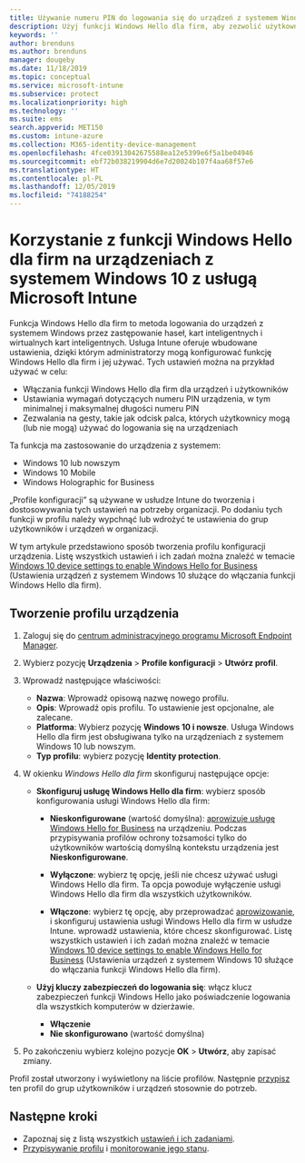 ```yaml
---
title: Używanie numeru PIN do logowania się do urządzeń z systemem Windows 10 za pomocą usługi Microsoft Intune — Azure | Microsoft Docs
description: Użyj funkcji Windows Hello dla firm, aby zezwolić użytkownikom na logowanie do urządzeń przy użyciu numeru PIN, odcisku palca i innych opcji. Utwórz profil konfiguracji ochrony tożsamości w usłudze Intune dla urządzeń z systemem Windows 10 urządzenia przy użyciu tych ustawień i przypisz profil do grup użytkowników i grup urządzeń.
keywords: ''
author: brenduns
ms.author: brenduns
manager: dougeby
ms.date: 11/18/2019
ms.topic: conceptual
ms.service: microsoft-intune
ms.subservice: protect
ms.localizationpriority: high
ms.technology: ''
ms.suite: ems
search.appverid: MET150
ms.custom: intune-azure
ms.collection: M365-identity-device-management
ms.openlocfilehash: 4fce03913042675588ea12e5399e6f5a1be04946
ms.sourcegitcommit: ebf72b038219904d6e7d20024b107f4aa68f57e6
ms.translationtype: HT
ms.contentlocale: pl-PL
ms.lasthandoff: 12/05/2019
ms.locfileid: "74188254"
---
```

# <a name="use-windows-hello-for-business-on-windows-10-devices-with-microsoft-intune"></a>Korzystanie z funkcji Windows Hello dla firm na urządzeniach z systemem Windows 10 z usługą Microsoft Intune

Funkcja Windows Hello dla firm to metoda logowania do urządzeń z systemem Windows przez zastępowanie haseł, kart inteligentnych i wirtualnych kart inteligentnych. Usługa Intune oferuje wbudowane ustawienia, dzięki którym administratorzy mogą konfigurować funkcję Windows Hello dla firm i jej używać. Tych ustawień można na przykład używać w celu:

- Włączania funkcji Windows Hello dla firm dla urządzeń i użytkowników
- Ustawiania wymagań dotyczących numeru PIN urządzenia, w tym minimalnej i maksymalnej długości numeru PIN
- Zezwalania na gesty, takie jak odcisk palca, których użytkownicy mogą (lub nie mogą) używać do logowania się na urządzeniach

Ta funkcja ma zastosowanie do urządzenia z systemem:

- Windows 10 lub nowszym
- Windows 10 Mobile
- Windows Holographic for Business

„Profile konfiguracji” są używane w usłudze Intune do tworzenia i dostosowywania tych ustawień na potrzeby organizacji. Po dodaniu tych funkcji w profilu należy wypchnąć lub wdrożyć te ustawienia do grup użytkowników i urządzeń w organizacji.

W tym artykule przedstawiono sposób tworzenia profilu konfiguracji urządzenia. Listę wszystkich ustawień i ich zadań można znaleźć w temacie [Windows 10 device settings to enable Windows Hello for Business](identity-protection-windows-settings.md) (Ustawienia urządzeń z systemem Windows 10 służące do włączania funkcji Windows Hello dla firm).

## <a name="create-the-device-profile"></a>Tworzenie profilu urządzenia

1. Zaloguj się do [centrum administracyjnego programu Microsoft Endpoint Manager](https://go.microsoft.com/fwlink/?linkid=2109431).

2. Wybierz pozycję **Urządzenia** > **Profile konfiguracji** > **Utwórz profil**.

3. Wprowadź następujące właściwości:

   - **Nazwa**: Wprowadź opisową nazwę nowego profilu.
   - **Opis**: Wprowadź opis profilu. To ustawienie jest opcjonalne, ale zalecane.
   - **Platforma**: Wybierz pozycję **Windows 10 i nowsze**. Usługa Windows Hello dla firm jest obsługiwana tylko na urządzeniach z systemem Windows 10 lub nowszym.
   - **Typ profilu**: wybierz pozycję **Identity protection**.

4. W okienku *Windows Hello dla firm* skonfiguruj następujące opcje:

   - **Skonfiguruj usługę Windows Hello dla firm**: wybierz sposób konfigurowania usługi Windows Hello dla firm:

     - **Nieskonfigurowane** (wartość domyślna): [aprowizuje usługę Windows Hello for Business](https://docs.microsoft.com/windows/security/identity-protection/hello-for-business/hello-how-it-works-provisioning) na urządzeniu. Podczas przypisywania profilów ochrony tożsamości tylko do użytkowników wartością domyślną kontekstu urządzenia jest **Nieskonfigurowane**.

     - **Wyłączone**: wybierz tę opcję, jeśli nie chcesz używać usługi Windows Hello dla firm. Ta opcja powoduje wyłączenie usługi Windows Hello dla firm dla wszystkich użytkowników.

     - **Włączone**: wybierz tę opcję, aby przeprowadzać [aprowizowanie](https://docs.microsoft.com/windows/security/identity-protection/hello-for-business/hello-how-it-works-provisioning), i skonfiguruj ustawienia usługi Windows Hello dla firm w usłudze Intune. wprowadź ustawienia, które chcesz skonfigurować. Listę wszystkich ustawień i ich zadań można znaleźć w temacie [Windows 10 device settings to enable Windows Hello for Business](identity-protection-windows-settings.md) (Ustawienia urządzeń z systemem Windows 10 służące do włączania funkcji Windows Hello dla firm).

   - **Użyj kluczy zabezpieczeń do logowania się**: włącz klucz zabezpieczeń funkcji Windows Hello jako poświadczenie logowania dla wszystkich komputerów w dzierżawie.

     - **Włączenie**
     - **Nie skonfigurowano** (wartość domyślna)

5. Po zakończeniu wybierz kolejno pozycje **OK** > **Utwórz**, aby zapisać zmiany.

Profil został utworzony i wyświetlony na liście profilów. Następnie [przypisz](../configuration/device-profile-assign.md) ten profil do grup użytkowników i urządzeń stosownie do potrzeb.

<!--  Removing image as part of design review; retaining source until we known the disposition.

## Example of device restriction settings

In this high-level example, you'll create a device restriction policy that blocks the use of the built-in camera app on Android devices.

![How to disable the camera on Android devices](./media/identity-protection-configure/disable-android-camera.png)

-->

## <a name="next-steps"></a>Następne kroki

- Zapoznaj się z listą wszystkich [ustawień i ich zadaniami](identity-protection-windows-settings.md).
- [Przypisywanie profilu](../configuration/device-profile-assign.md) i [monitorowanie jego stanu](../configuration/device-profile-monitor.md).
